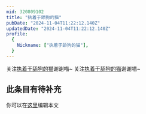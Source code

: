 ```yaml
---
mid: 320809102
title: "执着于舔狗的猫"
pubDate: "2024-11-04T11:22:12.140Z"
updatedDate: "2024-11-04T11:22:12.140Z"
profile:
  {
    Nickname: ["执着于舔狗的猫"],
  }
---
```


关注[执着于舔狗的猫](https://space.bilibili.com/320809102)谢谢喵~ 关注[执着于舔狗的猫](https://space.bilibili.com/320809102)谢谢喵~

## 此条目有待补充
你可以在[这里](https://github.com/Yuhanawa/VTuber.ICU/edit/master/src/content/v/执着于舔狗的猫/index.md)编辑本文
